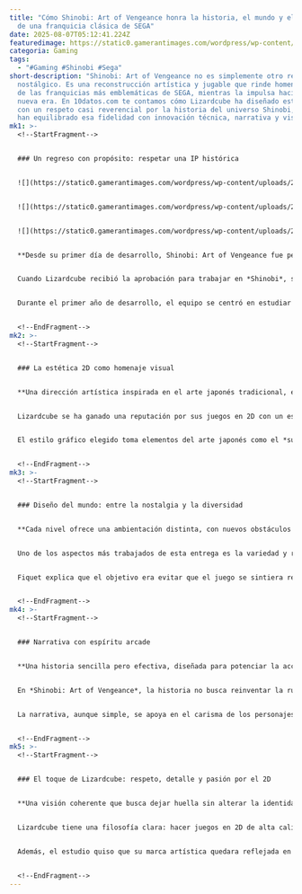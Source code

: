 ```yaml
---
title: "Cómo Shinobi: Art of Vengeance honra la historia, el mundo y el legado
  de una franquicia clásica de SEGA"
date: 2025-08-07T05:12:41.224Z
featuredimage: https://static0.gamerantimages.com/wordpress/wp-content/uploads/2025/08/shinobi-art-of-vengeance-game-rant-advance-honoring-sega-ip-feature-1.jpg?q=49&fit=crop&w=1100&h=618&dpr=2
categoria: Gaming
tags:
  - "#Gaming #Shinobi #Sega"
short-description: "Shinobi: Art of Vengeance no es simplemente otro regreso
  nostálgico. Es una reconstrucción artística y jugable que rinde homenaje a una
  de las franquicias más emblemáticas de SEGA, mientras la impulsa hacia una
  nueva era. En 10datos.com te contamos cómo Lizardcube ha diseñado esta entrega
  con un respeto casi reverencial por la historia del universo Shinobi, y cómo
  han equilibrado esa fidelidad con innovación técnica, narrativa y visual."
mk1: >-
  <!--StartFragment-->


  ### Un regreso con propósito: respetar una IP histórica


  ![](https://static0.gamerantimages.com/wordpress/wp-content/uploads/2025/07/shinobi-art-of-vengeance-game-rant-advance-bamboo-forest-sega-logo.jpg?q=49&fit=crop&w=750&h=422&dpr=2)


  ![](https://static0.gamerantimages.com/wordpress/wp-content/uploads/2025/07/shinobi-art-of-vengeance-game-rant-advance-city.jpg?q=49&fit=crop&w=750&h=422&dpr=2)


  ![](https://static0.gamerantimages.com/wordpress/wp-content/uploads/2025/07/shinobi-art-of-vengeance-game-rant-advance-development.jpg?q=49&fit=crop&w=750&h=422&dpr=2)


  **Desde su primer día de desarrollo, Shinobi: Art of Vengeance fue pensado como un tributo a la esencia de la saga**


  Cuando Lizardcube recibió la aprobación para trabajar en *Shinobi*, sabían que no se trataba de cualquier proyecto. Para Ben Fiquet, CEO del estudio y director artístico del juego, *Shinobi* no era solo una franquicia más: era una parte de su infancia, de su cultura gamer. Desde el inicio, el objetivo fue claro: capturar lo que hizo especial a la serie original, desde su estética y ritmo arcade, hasta la sensación heroica de su protagonista enfrentando monstruos y soldados.


  Durante el primer año de desarrollo, el equipo se centró en estudiar a fondo los juegos anteriores, desde los diseños hasta las mecánicas. Pero también exploraron lo que la franquicia significaba para los fans, incluyendo arte creado por la comunidad y teorías expandidas que ayudaron a definir el tono del juego.


  <!--EndFragment-->
mk2: >-
  <!--StartFragment-->


  ### La estética 2D como homenaje visual


  **Una dirección artística inspirada en el arte japonés tradicional, el estilo francés y la animación dibujada a mano**


  Lizardcube se ha ganado una reputación por sus juegos en 2D con un estilo visual muy distintivo, y *Shinobi: Art of Vengeance* no es la excepción. Fiquet señaló que su objetivo fue llevar la animación 2D tradicional al siguiente nivel, aprovechando las capacidades gráficas modernas para crear un juego que se sintiera artesanal pero con tecnología de punta.


  El estilo gráfico elegido toma elementos del arte japonés como el *sumi-e* y la pintura con pinceladas de tinta, fusionado con una sensibilidad europea. Cada movimiento, cada expresión y cada fondo tiene un trazo artístico intencionado. Esta decisión no solo realza la identidad visual del juego, sino que establece una conexión directa con la herencia cultural del personaje y su mundo.


  <!--EndFragment-->
mk3: >-
  <!--StartFragment-->


  ### Diseño del mundo: entre la nostalgia y la diversidad


  **Cada nivel ofrece una ambientación distinta, con nuevos obstáculos y enemigos, sin perder el ADN de la saga**


  Uno de los aspectos más trabajados de esta entrega es la variedad y riqueza de escenarios. Desde el clásico bosque de bambú —presente desde la primera entrega arcade de 1987— hasta ciudades modernas con luces de neón, bases militares, desiertos y paisajes tradicionales japoneses, el mundo de *Art of Vengeance* es amplio y dinámico.


  Fiquet explica que el objetivo era evitar que el juego se sintiera repetitivo. Cada etapa introduce nuevos retos: trampas, enemigos únicos, o mecánicas de exploración distintas. A pesar de la modernización, la estructura conserva esa “vibra de película de acción de los 90” que ha sido un sello de *Shinobi*. Hay un villano, una amenaza global, y un héroe decidido a detener el mal. Así de simple, así de poderoso.


  <!--EndFragment-->
mk4: >-
  <!--StartFragment-->


  ### Narrativa con espíritu arcade


  **Una historia sencilla pero efectiva, diseñada para potenciar la acción y capturar el estilo de los títulos clásicos**


  En *Shinobi: Art of Vengeance*, la historia no busca reinventar la rueda. Al contrario, su diseño se inspira en los títulos de los años 90, donde la narrativa era directa: el enemigo ataca, el héroe responde. Este enfoque intencional ofrece una base sólida para la acción, sin desviar la atención del gameplay.


  La narrativa, aunque simple, se apoya en el carisma de los personajes y en los momentos visuales. El objetivo es claro: hacer que el jugador sienta que está protagonizando una película de acción dibujada a mano. Esa sensación se acentúa con cada combate, cada animación y cada transición entre niveles. No se trata de contar una historia compleja, sino de vivir una aventura intensa.


  <!--EndFragment-->
mk5: >-
  <!--StartFragment-->


  ### El toque de Lizardcube: respeto, detalle y pasión por el 2D


  **Una visión coherente que busca dejar huella sin alterar la identidad del material original**


  Lizardcube tiene una filosofía clara: hacer juegos en 2D de alta calidad, respetuosos con los jugadores y con las licencias. Para lograrlo, se sumergen en el estudio del material original, entrevistas de desarrolladores clásicos, y también se apoyan en las creaciones de los fans. Esta visión de desarrollo colaborativo y multidimensional les ha permitido crear un producto que no solo se ve bien, sino que se siente auténtico.


  Además, el estudio quiso que su marca artística quedara reflejada en el producto final. Fiquet lo resume así: “Queremos hacer juegos especiales, que se reconozcan por su atención al arte y la animación”. En un mundo dominado por los motores 3D, *Shinobi: Art of Vengeance* se alza como una joya artesanal, que demuestra que el 2D no ha perdido ni un ápice de relevancia.


  <!--EndFragment-->
---
```

